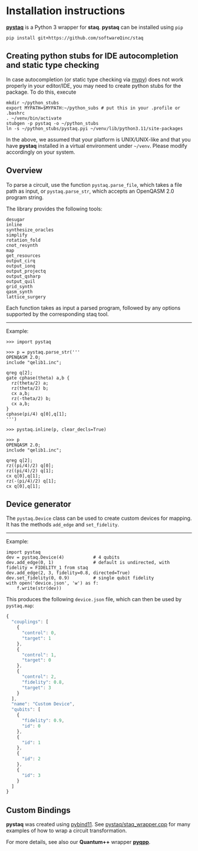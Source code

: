 # Installation instructions

[**pystaq**](https://github.com/softwareQinc/staq/blob/main/pystaq/) is a
Python 3 wrapper for **staq**. **pystaq** can be installed using `pip`

```
pip install git+https://github.com/softwareQinc/staq
```

## Creating python stubs for IDE autocompletion and static type checking

In case autocompletion (or static type checking via
[mypy](https://www.mypy-lang.org/)) does not work properly in your editor/IDE,
you may need to create python stubs for the package. To do this, execute

```shell
mkdir ~/python_stubs
export MYPATH=$MYPATH:~/python_subs # put this in your .profile or .bashrc
. ~/venv/bin/activate
stubgen -p pystaq -o ~/python_stubs
ln -s ~/python_stubs/pystaq.pyi ~/venv/lib/python3.11/site-packages
```

In the above, we assumed that your platform is UNIX/UNIX-like and that you have
**pystaq** installed in a virtual environment under `~/venv`. Please modify
accordingly on your system.

## Overview

To parse a circuit, use the function `pystaq.parse_file`, which takes a file
path as input, or `pystaq.parse_str`, which accepts an OpenQASM 2.0 program
string.

The library provides the following tools:

```
desugar
inline
synthesize_oracles
simplify
rotation_fold
cnot_resynth
map
get_resources
output_cirq
output_ionq
output_projectq
output_qsharp
output_quil
grid_synth
qasm_synth
lattice_surgery
```

Each function takes as input a parsed program, followed by any options
supported by the corresponding staq tool.

---

Example:

```
>>> import pystaq

>>> p = pystaq.parse_str('''
OPENQASM 2.0;
include "qelib1.inc";

qreg q[2];
gate cphase(theta) a,b {
  rz(theta/2) a;
  rz(theta/2) b;
  cx a,b;
  rz(-theta/2) b;
  cx a,b;
}
cphase(pi/4) q[0],q[1];
''')

>>> pystaq.inline(p, clear_decls=True)

>>> p
OPENQASM 2.0;
include "qelib1.inc";

qreg q[2];
rz((pi/4)/2) q[0];
rz((pi/4)/2) q[1];
cx q[0],q[1];
rz(-(pi/4)/2) q[1];
cx q[0],q[1];
```

## Device generator

The `pystaq.Device` class can be used to create custom devices for mapping. It
has the methods `add_edge` and `set_fidelity`.

---

Example:

```python3
import pystaq
dev = pystaq.Device(4)           # 4 qubits
dev.add_edge(0, 1)               # default is undirected, with fidelity = FIDELITY_1 from staq
dev.add_edge(2, 3, fidelity=0.8, directed=True)
dev.set_fidelity(0, 0.9)         # single qubit fidelity
with open('device.json', 'w') as f:
    f.write(str(dev))
```

This produces the following `device.json` file, which can then be used by
`pystaq.map`:

```js
{
  "couplings": [
    {
      "control": 0,
      "target": 1
    },
    {
      "control": 1,
      "target": 0
    },
    {
      "control": 2,
      "fidelity": 0.8,
      "target": 3
    }
  ],
  "name": "Custom Device",
  "qubits": [
    {
      "fidelity": 0.9,
      "id": 0
    },
    {
      "id": 1
    },
    {
      "id": 2
    },
    {
      "id": 3
    }
  ]
}
```

## Custom Bindings

**pystaq** was created using [pybind11](https://github.com/pybind/pybind11).
See
[pystaq/staq_wrapper.cpp](https://github.com/softwareQinc/staq/blob/main/pystaq/staq_wrapper.cpp)
for many examples of how to wrap a circuit transformation.

For more details, see also our **Quantum++** wrapper
[**pyqpp**](https://github.com/softwareQinc/qpp/wiki/8.-pyqpp#custom-bindings).
